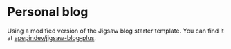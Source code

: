 # Personal blog

Using a modified version of the Jigsaw blog starter template. You can find it at [apepindev/jigsaw-blog-plus](https://github.com/apepindev/jigsaw-blog-plus).